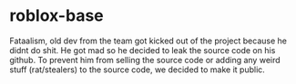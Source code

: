 # roblox-base

Fataalism, old dev from the team got kicked out of the project because he didnt do shit.
He got mad so he decided to leak the source code on his github.
To prevent him from selling the source code or adding any weird stuff (rat/stealers) to the source code, we decided to make it public.
